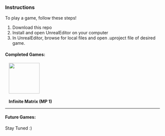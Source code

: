 ### Instructions
To play a game, follow these steps!

1. Download this repo
2. Install and open UnrealEditor on your computer
3. In UnrealEditor, browse for local files and open .uproject file of desired game. 


#### Completed Games:
&nbsp;&nbsp;&nbsp;<img src="https://github.com/su-esther/gamdev/assets/89177504/ba139cf1-afbb-46fd-9288-fd328d7ef28e" width="100" height="100">

&nbsp;&nbsp; **Infinite Matrix (MP 1)**

----
#### Future Games:
Stay Tuned :)
